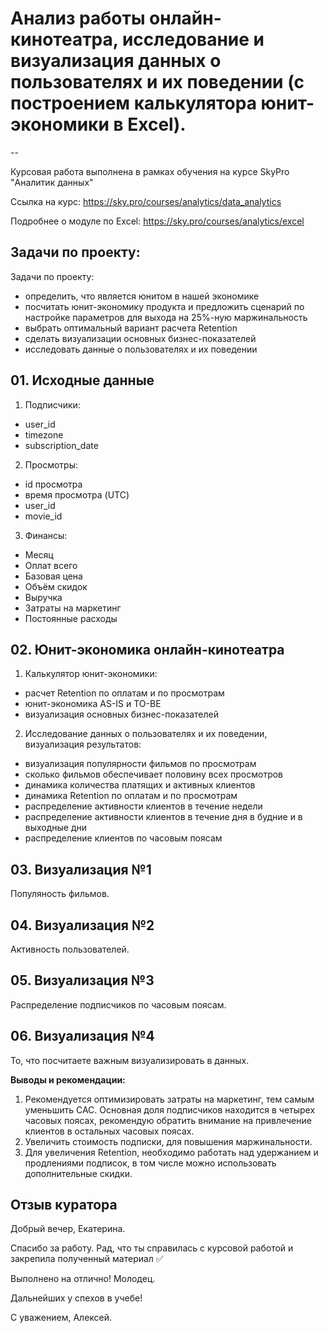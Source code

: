 # Анализ работы онлайн-кинотеатра, исследование и визуализация данных о пользователях и их поведении (с построением калькулятора юнит-экономики в Excel).

--

Курсовая работа выполнена в рамках обучения на курсе SkyPro "Аналитик данных"

Ссылка на курс: https://sky.pro/courses/analytics/data_analytics

Подробнее о модуле по Excel: https://sky.pro/courses/analytics/excel

## Задачи по проекту:

Задачи по проекту:
- определить, что является юнитом в нашей экономике
- посчитать юнит-экономику продукта и предложить сценарий по настройке параметров для выхода на 25%-ную маржинальность
- выбрать оптимальный вариант расчета Retention
- сделать визуализации основных бизнес-показателей
- исследовать данные о пользователях и их поведении

## 01. Исходные данные
1. Подписчики:
- user_id
- timezone
- subscription_date
2. Просмотры:
- id просмотра	
- время просмотра (UTC)	
- user_id	
- movie_id
3. Финансы:
- Месяц
- Оплат всего
- Базовая цена
- Объём скидок
- Выручка
- Затраты на маркетинг
- Постоянные расходы

## 02. Юнит-экономика онлайн-кинотеатра
1. Калькулятор юнит-экономики:
- расчет Retention по оплатам и по просмотрам
- юнит-экономика AS-IS и TO-BE
- визуализация основных бизнес-показателей
2. Исследование данных о пользователях и их поведении, визуализация результатов:
- визуализация популярности фильмов по просмотрам
- сколько фильмов обеспечивает половину всех просмотров
- динамика количества платящих и активных клиентов
- динамика Retention по оплатам и по просмотрам
- распределение активности клиентов в течение недели
- распределение активности клиентов в течение дня в будние и в выходные дни
- распределение клиентов по часовым поясам


## 03. Визуализация №1
Популяность фильмов.

## 04. Визуализация №2
Активность пользователей. 

## 05. Визуализация №3
Распределение подписчиков по часовым поясам. 

## 06. Визуализация №4
То, что посчитаете важным визуализировать в данных. 


**Выводы и рекомендации:**
1. Рекомендуется оптимизировать затраты на маркетинг, тем самым уменьшить CAC. Основная доля подписчиков находится в четырех часовых поясах, рекомендую обратить внимание на привлечение клиентов в остальных часовых поясах.
2. Увеличить стоимость подписки, для повышения маржинальности.
3. Для увеличения Retention, необходимо работать над удержанием и продлениями подписок, в том числе можно использовать дополнительные скидки.


## Отзыв куратора
Добрый вечер, Екатерина.

Спасибо за работу. Рад, что ты справилась с курсовой работой и закрепила полученный материал ﻿✅﻿

Выполнено на отлично! Молодец.

Дальнейших у спехов в учебе!

С уважением, Алексей.
